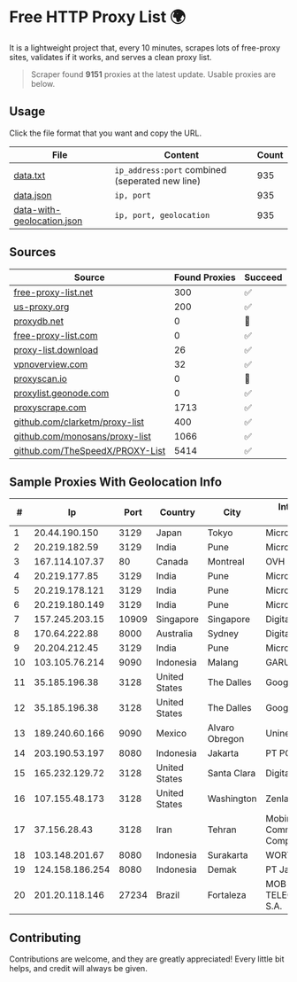 
# Free HTTP Proxy List 🌍

It is a lightweight project that, every 10 minutes, scrapes lots of free-proxy sites, validates if it works, and serves a clean proxy list.


> Scraper found **9151** proxies at the latest update. Usable proxies are below.

## Usage

Click the file format that you want and copy the URL.


|File|Content|Count|
|----|-------|-----|
|[data.txt](https://raw.githubusercontent.com/themiralay/Proxy-List-World/master/data.txt)|`ip_address:port` combined (seperated new line)|935|
|[data.json](https://raw.githubusercontent.com/themiralay/Proxy-List-World/master/data.json)|`ip, port`|935|
|[data-with-geolocation.json](https://raw.githubusercontent.com/themiralay/Proxy-List-World/master/data-with-geolocation.json)|`ip, port, geolocation`|935|

## Sources

|Source|Found Proxies|Succeed|
|------|-------------|-------|
|[free-proxy-list.net](https://free-proxy-list.net)|300|✅|
|[us-proxy.org](https://www.us-proxy.org)|200|✅|
|[proxydb.net](http://proxydb.net)|0|🚫|
|[free-proxy-list.com](https://free-proxy-list.com/?page=&port=&type%5B%5D=http&type%5B%5D=https&up_time=0&search=Search)|0|✅|
|[proxy-list.download](https://www.proxy-list.download/HTTP)|26|✅|
|[vpnoverview.com](https://vpnoverview.com/privacy/anonymous-browsing/free-proxy-servers)|32|✅|
|[proxyscan.io](https://www.proxyscan.io)|0|🚫|
|[proxylist.geonode.com](https://proxylist.geonode.com/api/proxy-list?limit=300&page=1&sort_by=lastChecked&sort_type=desc&protocols=http,https)|0|✅|
|[proxyscrape.com](https://api.proxyscrape.com/v2/?request=displayproxies&protocol=http&timeout=10000&country=all&ssl=all&anonymity=all)|1713|✅|
|[github.com/clarketm/proxy-list](https://raw.githubusercontent.com/clarketm/proxy-list/master/proxy-list-raw.txt)|400|✅|
|[github.com/monosans/proxy-list](https://raw.githubusercontent.com/monosans/proxy-list/main/proxies/http.txt)|1066|✅|
|[github.com/TheSpeedX/PROXY-List](https://raw.githubusercontent.com/TheSpeedX/PROXY-List/master/http.txt)|5414|✅|


## Sample Proxies With Geolocation Info

|#|Ip|Port|Country|City|Internet Service Provider|
|-|--|----|-------|----|-------------------------|
|1|20.44.190.150|3129|Japan|Tokyo|Microsoft Corporation|
|2|20.219.182.59|3129|India|Pune|Microsoft Corporation|
|3|167.114.107.37|80|Canada|Montreal|OVH SAS|
|4|20.219.177.85|3129|India|Pune|Microsoft Corporation|
|5|20.219.178.121|3129|India|Pune|Microsoft Corporation|
|6|20.219.180.149|3129|India|Pune|Microsoft Corporation|
|7|157.245.203.15|10909|Singapore|Singapore|DigitalOcean, LLC|
|8|170.64.222.88|8000|Australia|Sydney|DigitalOcean, LLC|
|9|20.204.212.45|3129|India|Pune|Microsoft Corporation|
|10|103.105.76.214|9090|Indonesia|Malang|GARUDA|
|11|35.185.196.38|3128|United States|The Dalles|Google LLC|
|12|35.185.196.38|3128|United States|The Dalles|Google LLC|
|13|189.240.60.166|9090|Mexico|Alvaro Obregon|Uninet S.A. de C.V.|
|14|203.190.53.197|8080|Indonesia|Jakarta|PT POWER TELECOM|
|15|165.232.129.72|3128|United States|Santa Clara|DigitalOcean, LLC|
|16|107.155.48.173|3128|United States|Washington|Zenlayer Inc|
|17|37.156.28.43|3128|Iran|Tehran|Mobin Net Communication Company|
|18|103.148.201.67|8080|Indonesia|Surakarta|WORTEL|
|19|124.158.186.254|8080|Indonesia|Demak|PT Jala Lintas Media|
|20|201.20.118.146|27234|Brazil|Fortaleza|MOB SERVICOS DE TELECOMUNICACOES S.A.|



## Contributing

Contributions are welcome, and they are greatly appreciated! Every
little bit helps, and credit will always be given.


